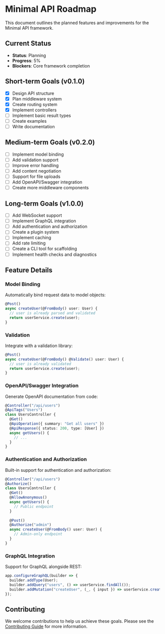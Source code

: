 # Minimal API Roadmap

This document outlines the planned features and improvements for the Minimal API framework.

## Current Status

- **Status**: Planning
- **Progress**: 5%
- **Blockers**: Core framework completion

## Short-term Goals (v0.1.0)

- [x] Design API structure
- [x] Plan middleware system
- [x] Create routing system
- [x] Implement controllers
- [ ] Implement basic result types
- [ ] Create examples
- [ ] Write documentation

## Medium-term Goals (v0.2.0)

- [ ] Implement model binding
- [ ] Add validation support
- [ ] Improve error handling
- [ ] Add content negotiation
- [ ] Support for file uploads
- [ ] Add OpenAPI/Swagger integration
- [ ] Create more middleware components

## Long-term Goals (v1.0.0)

- [ ] Add WebSocket support
- [ ] Implement GraphQL integration
- [ ] Add authentication and authorization
- [ ] Create a plugin system
- [ ] Implement caching
- [ ] Add rate limiting
- [ ] Create a CLI tool for scaffolding
- [ ] Implement health checks and diagnostics

## Feature Details

### Model Binding

Automatically bind request data to model objects:

```typescript
@Post()
async createUser(@FromBody() user: User) {
  // user is already parsed and validated
  return userService.create(user);
}
```

### Validation

Integrate with a validation library:

```typescript
@Post()
async createUser(@FromBody() @Validate() user: User) {
  // user is already validated
  return userService.create(user);
}
```

### OpenAPI/Swagger Integration

Generate OpenAPI documentation from code:

```typescript
@Controller("/api/users")
@ApiTags("Users")
class UsersController {
  @Get()
  @ApiOperation({ summary: "Get all users" })
  @ApiResponse({ status: 200, type: [User] })
  async getUsers() {
    // ...
  }
}
```

### Authentication and Authorization

Built-in support for authentication and authorization:

```typescript
@Controller("/api/users")
@Authorize()
class UsersController {
  @Get()
  @AllowAnonymous()
  async getUsers() {
    // Public endpoint
  }
  
  @Post()
  @Authorize("admin")
  async createUser(@FromBody() user: User) {
    // Admin-only endpoint
  }
}
```

### GraphQL Integration

Support for GraphQL alongside REST:

```typescript
app.configureGraphQL(builder => {
  builder.addType(User);
  builder.addQuery("users", () => userService.findAll());
  builder.addMutation("createUser", (_, { input }) => userService.create(input));
});
```

## Contributing

We welcome contributions to help us achieve these goals. Please see the [Contributing Guide](./CONTRIBUTING.md) for more information.